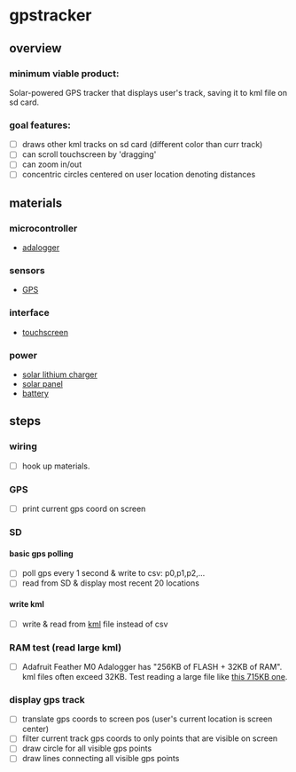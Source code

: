 # gpstracker

## overview

### minimum viable product:
Solar-powered GPS tracker that displays user's track, saving it to kml file on sd card.

### goal features:
- [ ] draws other kml tracks on sd card (different color than curr track)
- [ ] can scroll touchscreen by 'dragging'
- [ ] can zoom in/out
- [ ] concentric circles centered on user location denoting distances

## materials

### microcontroller
- [adalogger](https://www.adafruit.com/product/2796)
### sensors
- [GPS](https://www.adafruit.com/product/746)
### interface
- [touchscreen](https://learn.adafruit.com/adafruit-3-5-tft-featherwing/overview)
### power
- [solar lithium charger](https://www.adafruit.com/product/390)
- [solar panel](https://www.adafruit.com/product/3809)
- [battery](https://www.adafruit.com/product/2011)

## steps

### wiring
- [ ] hook up materials.

### GPS
- [ ] print current gps coord on screen

### SD

#### basic gps polling
- [ ] poll gps every 1 second & write to csv: p0,p1,p2,...
- [ ] read from SD & display most recent 20 locations

#### write kml
- [ ] write & read from [kml](./kml.md) file instead of csv

### RAM test (read large kml)
- [ ] Adafruit Feather M0 Adalogger has "256KB of FLASH + 32KB of RAM". kml files often exceed 32KB. Test reading a large file like [this 715KB one](./examples/kml/costa_rica_track.kml).

### display gps track
- [ ] translate gps coords to screen pos (user's current location is screen center)
- [ ] filter current track gps coords to only points that are visible on screen
- [ ] draw circle for all visible gps points
- [ ] draw lines connecting all visible gps points
